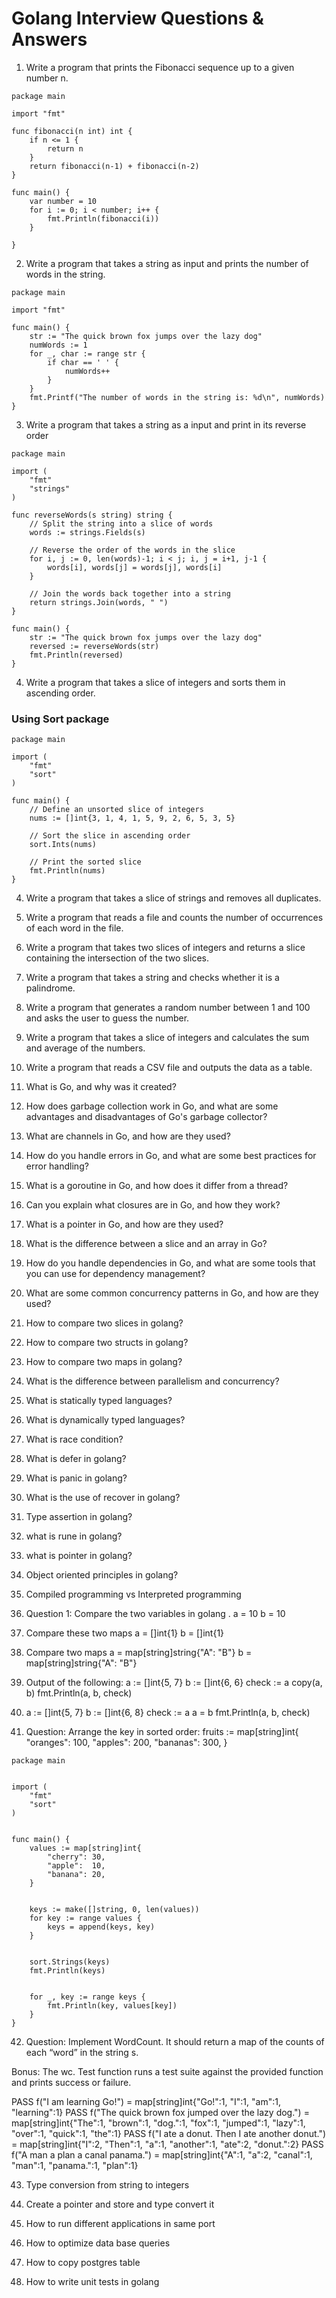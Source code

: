 # Golang Interview Questions & Answers

1. Write a program that prints the Fibonacci sequence up to a given number n.
```
package main

import "fmt"

func fibonacci(n int) int {
	if n <= 1 {
		return n
	}
	return fibonacci(n-1) + fibonacci(n-2)
}

func main() {
	var number = 10
	for i := 0; i < number; i++ {
		fmt.Println(fibonacci(i))
	}

}
```
2. Write a program that takes a string as input and prints the number of words in the string.
```
package main

import "fmt"

func main() {
	str := "The quick brown fox jumps over the lazy dog"
	numWords := 1
	for _, char := range str {
		if char == ' ' {
			numWords++
		}
	}
	fmt.Printf("The number of words in the string is: %d\n", numWords)
}

```
3. Write a program that takes a string as a input and print in its reverse order
```
package main

import (
    "fmt"
    "strings"
)

func reverseWords(s string) string {
    // Split the string into a slice of words
    words := strings.Fields(s)
    
    // Reverse the order of the words in the slice
    for i, j := 0, len(words)-1; i < j; i, j = i+1, j-1 {
        words[i], words[j] = words[j], words[i]
    }
    
    // Join the words back together into a string
    return strings.Join(words, " ")
}

func main() {
    str := "The quick brown fox jumps over the lazy dog"
    reversed := reverseWords(str)
    fmt.Println(reversed)
}
```
4. Write a program that takes a slice of integers and sorts them in ascending order.
### Using Sort package
```
package main

import (
	"fmt"
	"sort"
)

func main() {
	// Define an unsorted slice of integers
	nums := []int{3, 1, 4, 1, 5, 9, 2, 6, 5, 3, 5}

	// Sort the slice in ascending order
	sort.Ints(nums)

	// Print the sorted slice
	fmt.Println(nums)
}
```
4. Write a program that takes a slice of strings and removes all duplicates.

5. Write a program that reads a file and counts the number of occurrences of each word in the file.

6. Write a program that takes two slices of integers and returns a slice containing the intersection of the two slices.

7. Write a program that takes a string and checks whether it is a palindrome.

8. Write a program that generates a random number between 1 and 100 and asks the user to guess the number.

9. Write a program that takes a slice of integers and calculates the sum and average of the numbers.

10. Write a program that reads a CSV file and outputs the data as a table.

11. What is Go, and why was it created?
12. How does garbage collection work in Go, and what are some advantages and disadvantages of Go's garbage collector?
13. What are channels in Go, and how are they used?
14. How do you handle errors in Go, and what are some best practices for error handling?
15. What is a goroutine in Go, and how does it differ from a thread?
16. Can you explain what closures are in Go, and how they work?
17. What is a pointer in Go, and how are they used?
18. What is the difference between a slice and an array in Go?
19. How do you handle dependencies in Go, and what are some tools that you can use for dependency management?
20. What are some common concurrency patterns in Go, and how are they used?
21. How to compare two slices in golang?
22. How to compare two structs in golang?
23. How to compare two maps in golang?
24. What is the difference between parallelism and concurrency?
25. What is statically typed languages?
26. What is dynamically typed languages?
27. What is race condition?
28. What is defer in golang?
29. What is panic in golang?
30. What is the use of recover in golang?
31. Type assertion in golang?
32. what is rune in golang?
33. what is pointer in golang?
34. Object oriented principles in golang?
35. Compiled programming vs Interpreted programming
36. Question 1: Compare the two variables in golang . 
	a = 10
	b = 10
37. Compare these two maps 
	a = []int{1}
	b = []int{1}
38. Compare two maps
	a = map[string]string{"A": "B"}
	b = map[string]string{"A": "B"}
39. Output of the following:
a := []int{5, 7}
b := []int{6, 6}
check := a
copy(a, b)
fmt.Println(a, b, check)

40. a := []int{5, 7}
b := []int{6, 8}
check := a
a = b
fmt.Println(a, b, check)

41. Question: Arrange the key in sorted order:
	fruits := map[string]int{
		"oranges": 100,
		"apples":  200,
		"bananas": 300,
	}
```
package main


import (
	"fmt"
	"sort"
)


func main() {
	values := map[string]int{
		"cherry": 30,
		"apple":  10,
		"banana": 20,
	}


	keys := make([]string, 0, len(values))
	for key := range values {
		keys = append(keys, key)
	}


	sort.Strings(keys)
	fmt.Println(keys)


	for _, key := range keys {
		fmt.Println(key, values[key])
	}
}

```

42. Question: 
Implement WordCount. It should return a map of the counts of each “word” in the string s. 
 
Bonus: The wc. Test function runs a test suite against the provided function and prints success or failure.


PASS
 f("I am learning Go!") = 
  map[string]int{"Go!":1, "I":1, "am":1, "learning":1}
PASS
 f("The quick brown fox jumped over the lazy dog.") = 
  map[string]int{"The":1, "brown":1, "dog.":1, "fox":1, "jumped":1, "lazy":1, "over":1, "quick":1, "the":1}
PASS
 f("I ate a donut. Then I ate another donut.") = 
  map[string]int{"I":2, "Then":1, "a":1, "another":1, "ate":2, "donut.":2}
PASS
 f("A man a plan a canal panama.") = 
  map[string]int{"A":1, "a":2, "canal":1, "man":1, "panama.":1, "plan":1}
  
  
43. Type conversion from string to integers


44. Create a pointer and store and type convert it


45. How to run different applications in same port 


46. How to optimize data base queries


47. How to copy postgres table 


48. How to write unit tests in golang







